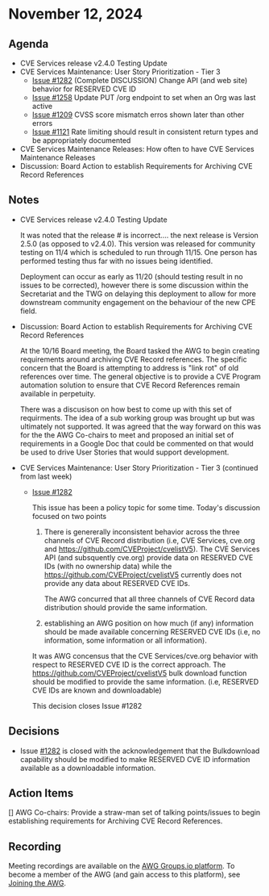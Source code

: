 # November 12, 2024

## Agenda

*  CVE Services release v2.4.0 Testing Update
*  CVE Services Maintenance: User Story Prioritization - Tier 3
     * [Issue #1282](https://github.com/CVEProject/cve-services/issues/1282) (Complete DISCUSSION) Change API (and web site) behavior for RESERVED CVE ID
     * [Issue #1258](https://github.com/CVEProject/cve-services/issues/1258) Update PUT /org endpoint to set when an Org was last active 
     * [Issue #1209](https://github.com/CVEProject/cve-services/issues/1209) CVSS score mismatch erros shown later than other errors
     * [Issue #1121](https://github.com/CVEProject/cve-services/issues/1121) Rate limiting should result in consistent return types and be appropriately documented
* CVE Services Maintenance Releases: How often to have CVE Services Maintenance Releases
* Discussion: Board Action to establish Requirements for Archiving CVE Record References

## Notes

*  CVE Services release v2.4.0 Testing Update
  
   It was noted that the release # is incorrect.... the next release is Version 2.5.0 (as opposed to v2.4.0).   This version was released for community testing on 11/4 which is scheduled to run through 11/15.  One person has performed testing thus far with no issues being identified.

   Deployment can occur as early as 11/20 (should testing result in no issues to be corrected), however there is some discussion within the Secretariat and the TWG on delaying this deployment to allow for more downstream community engagement on the behaviour of the new CPE field.

* Discussion: Board Action to establish Requirements for Archiving CVE Record References

   At the 10/16 Board meeting, the Board tasked the AWG to begin creating requirements around archiving CVE Record references.   The specific concern that the Board is attempting to address is "link rot" of old references over time.   The general objective is to provide a CVE Program automation solution to ensure that CVE Record References remain available in perpetuity.

   There was a discusison on how best to come up with this set of requirments.  The idea of a sub working group was brought up but was ultimately not supported.  It was agreed that the way forward on this was for the the AWG Co-chairs to meet and proposed an initial set of requirements in a Google Doc that could be commented on that would be used to drive User Stories that would support development.

 * CVE Services Maintenance: User Story Prioritization - Tier 3 (continued from last week)
   
     * [Issue #1282](https://github.com/CVEProject/cve-services/issues/1282)

        This issue has been a policy topic for some time.  Today's discussion focused on two points
           
       1. There is genererally inconsistent behavior across the three channels of CVE Record distribution (i.e, CVE Services, cve.org and https://github.com/CVEProject/cvelistV5).  The CVE Services API (and subsquently cve.org) provide data on RESERVED CVE IDs (with no ownership data) while the https://github.com/CVEProject/cvelistV5 currently does not provide any data about RESERVED CVE IDs.

          The AWG concurred that all three channels of CVE Record data distribution should provide the same information.   
      
       3. establishing an AWG position on how much (if any) information should be made available concerning RESERVED CVE IDs (i.e, no information, some information or all information).
      
       It was AWG concensus that the CVE Services/cve.org behavior with respect to RESERVED CVE ID is the correct approach.   The https://github.com/CVEProject/cvelistV5 bulk download function should be modified to provide the same information. (i.e, RESERVED CVE IDs are known and downloadable)

       This decision closes Issue #1282 
      
## Decisions

* Issue [#1282](https://github.com/CVEProject/cve-services/issues/1282) is closed with the acknowledgement that the Bulkdownload capability should be modified to make RESERVED CVE ID information available as a downloadable information.  

## Action Items

[] AWG Co-chairs:  Provide a straw-man set of talking points/issues to begin establishing requirements for Archiving CVE Record References.

## Recording

Meeting recordings are available on the [AWG Groups.io platform](https://cve-cwe-programs.groups.io/g/AWG/files/MeetingRecordings).
To become a member of the AWG (and gain access to this platform), see [Joining the AWG](https://github.com/CVEProject/automation-working-group?tab=readme-ov-file#joining-the-awg).
